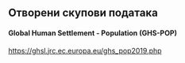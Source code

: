 ## Отворени скупови података

#### Global Human Settlement - Population (GHS-POP)
https://ghsl.jrc.ec.europa.eu/ghs_pop2019.php
